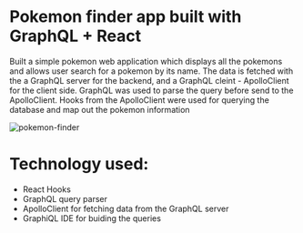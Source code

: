 #  Pokemon finder app built with GraphQL + React

Built a simple pokemon web application which displays all the pokemons and allows user search for a pokemon by its name. The data is fetched with the a GraphQL server for the backend, and a GraphQL cleint - ApolloClient for the client side. GraphQL was used to parse the query before send to the ApolloClient. Hooks from the ApolloClient were used for querying the database and map out the pokemon information

![pokemon-finder](https://user-images.githubusercontent.com/8887734/109598545-0ed3f680-7adf-11eb-81b2-6dd1289c44d3.jpg)

 

# Technology  used:
- React Hooks
- GraphQL query parser
- ApolloClient for fetching data from the GraphQL server
- GraphiQL IDE for buiding the queries

